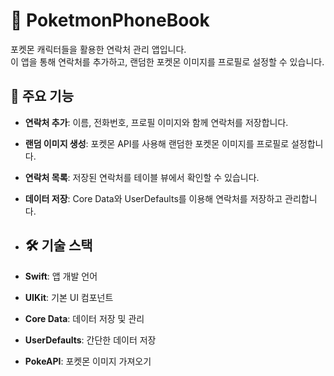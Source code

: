 # 📝 PoketmonPhoneBook

포켓몬 캐릭터들을 활용한 연락처 관리 앱입니다.  
이 앱을 통해 연락처를 추가하고, 랜덤한 포켓몬 이미지를 프로필로 설정할 수 있습니다.

## 🌟 주요 기능

- **연락처 추가**: 이름, 전화번호, 프로필 이미지와 함께 연락처를 저장합니다.
- **랜덤 이미지 생성**: 포켓몬 API를 사용해 랜덤한 포켓몬 이미지를 프로필로 설정합니다.
- **연락처 목록**: 저장된 연락처를 테이블 뷰에서 확인할 수 있습니다.
- **데이터 저장**: Core Data와 UserDefaults를 이용해 연락처를 저장하고 관리합니다.

- ## 🛠️ 기술 스택

- **Swift**: 앱 개발 언어
- **UIKit**: 기본 UI 컴포넌트
- **Core Data**: 데이터 저장 및 관리
- **UserDefaults**: 간단한 데이터 저장
- **PokeAPI**: 포켓몬 이미지 가져오기
